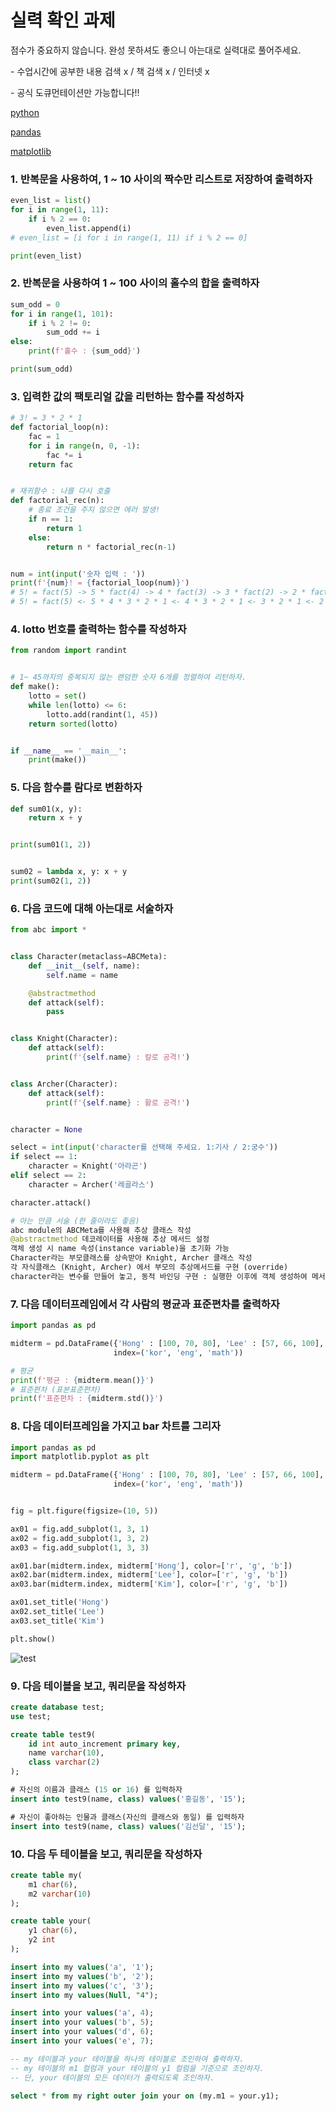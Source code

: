 # 실력 확인 과제

점수가 중요하지 않습니다. 완성 못하셔도 좋으니 아는대로 실력대로 풀어주세요. 

\- 수업시간에 공부한 내용 검색 x / 책 검색 x / 인터넷 x

\- 공식 도큐먼테이션만 가능합니다!!

[python](https://docs.python.org/3/)

[pandas](https://pandas.pydata.org/docs/)

[matplotlib](https://matplotlib.org/stable/api/index.html)



### 1.  반복문을 사용하여,  1 ~ 10 사이의 짝수만 리스트로 저장하여 출력하자

```python
even_list = list()
for i in range(1, 11):
    if i % 2 == 0:
        even_list.append(i)
# even_list = [i for i in range(1, 11) if i % 2 == 0]

print(even_list)
```



### 2. 반복문을 사용하여 1 ~ 100 사이의 홀수의 합을 출력하자

```python
sum_odd = 0
for i in range(1, 101):
    if i % 2 != 0:
        sum_odd += i
else:
    print(f'홀수 : {sum_odd}')

print(sum_odd)
```



### 3. 입력한 값의 팩토리얼 값을 리턴하는 함수를 작성하자

```python
# 3! = 3 * 2 * 1
def factorial_loop(n):
    fac = 1
    for i in range(n, 0, -1):
        fac *= i
    return fac


# 재귀함수 : 나를 다시 호출
def factorial_rec(n):
    # 종료 조건을 주지 않으면 에러 발생!
    if n == 1:
        return 1
    else:
        return n * factorial_rec(n-1)


num = int(input('숫자 입력 : '))
print(f'{num}! = {factorial_loop(num)}')
# 5! = fact(5) -> 5 * fact(4) -> 4 * fact(3) -> 3 * fact(2) -> 2 * fact(1) -> 1
# 5! = fact(5) <- 5 * 4 * 3 * 2 * 1 <- 4 * 3 * 2 * 1 <- 3 * 2 * 1 <- 2 * 1 <- 1

```



### 4. lotto 번호를 출력하는  함수를 작성하자

```python
from random import randint


# 1~ 45까지의 중복되지 않는 랜덤한 숫자 6개를 정렬하여 리턴하자.
def make():
    lotto = set()
    while len(lotto) <= 6:
        lotto.add(randint(1, 45))
    return sorted(lotto)


if __name__ == '__main__':
    print(make())

```



### 5. 다음 함수를 람다로 변환하자

```python
def sum01(x, y):
    return x + y


print(sum01(1, 2))


sum02 = lambda x, y: x + y
print(sum02(1, 2))
```





### 6. 다음 코드에 대해 아는대로 서술하자

```python
from abc import *


class Character(metaclass=ABCMeta):
    def __init__(self, name):
        self.name = name

    @abstractmethod
    def attack(self):
        pass


class Knight(Character):
    def attack(self):
        print(f'{self.name} : 칼로 공격!')


class Archer(Character):
    def attack(self):
        print(f'{self.name} : 활로 공격!')


character = None

select = int(input('character를 선택해 주세요. 1:기사 / 2:궁수'))
if select == 1:
    character = Knight('아라곤')
elif select == 2:
    character = Archer('레골라스')

character.attack()
```

```python
# 아는 만큼 서술 (한 줄이라도 좋음)
abc module의 ABCMeta를 사용해 추상 클래스 작성
@abstractmethod 데코레이터를 사용해 추상 메서드 설정
객체 생성 시 name 속성(instance variable)을 초기화 가능
Character라는 부모클래스를 상속받아 Knight, Archer 클래스 작성
각 자식클래스 (Knight, Archer) 에서 부모의 추상메서드를 구현 (override)
character라는 변수를 만들어 놓고, 동적 바인딩 구현 : 실행한 이후에 객체 생성하여 메서드 호출
```



### 7. 다음 데이터프레임에서 각 사람의 평균과 표준편차를 출력하자

```python
import pandas as pd

midterm = pd.DataFrame({'Hong' : [100, 70, 80], 'Lee' : [57, 66, 100], 'Kim' : [70, 100, 89]},
                       index=('kor', 'eng', 'math'))

# 평균
print(f'평균 : {midterm.mean()}')
# 표준편차 (표본표준편차)
print(f'표준편차 : {midterm.std()}')
```



### 8.  다음 데이터프레임을 가지고 bar 차트를 그리자

```python
import pandas as pd
import matplotlib.pyplot as plt

midterm = pd.DataFrame({'Hong' : [100, 70, 80], 'Lee' : [57, 66, 100], 'Kim' : [70, 100, 89]},
                       index=('kor', 'eng', 'math'))


fig = plt.figure(figsize=(10, 5))

ax01 = fig.add_subplot(1, 3, 1)
ax02 = fig.add_subplot(1, 3, 2)
ax03 = fig.add_subplot(1, 3, 3)

ax01.bar(midterm.index, midterm['Hong'], color=['r', 'g', 'b'])
ax02.bar(midterm.index, midterm['Lee'], color=['r', 'g', 'b'])
ax03.bar(midterm.index, midterm['Kim'], color=['r', 'g', 'b'])

ax01.set_title('Hong')
ax02.set_title('Lee')
ax03.set_title('Kim')

plt.show()

```

![test](.\test8.png)



### 9. 다음 테이블을 보고, 쿼리문을 작성하자

```sql
create database test;
use test;

create table test9(
	id int auto_increment primary key,
    name varchar(10),
    class varchar(2)
);

# 자신의 이름과 클래스 (15 or 16) 를 입력하자
insert into test9(name, class) values('홍길동', '15');

# 자신이 좋아하는 인물과 클래스(자신의 클래스와 동일) 를 입력하자
insert into test9(name, class) values('김선달', '15');
```



### 10. 다음 두 테이블을 보고, 쿼리문을 작성하자

```sql
create table my(
	m1 char(6),
    m2 varchar(10)
);

create table your(
	y1 char(6),
    y2 int
);

insert into my values('a', '1');
insert into my values('b', '2');
insert into my values('c', '3');
insert into my values(Null, "4");

insert into your values('a', 4);
insert into your values('b', 5);
insert into your values('d', 6);
insert into your values('e', 7);

-- my 테이블과 your 테이블을 하나의 테이블로 조인하여 출력하자.
-- my 테이블의 m1 컬럼과 your 테이블의 y1 컬럼을 기준으로 조인하자.
-- 단, your 테이블의 모든 데이터가 출력되도록 조인하자.

select * from my right outer join your on (my.m1 = your.y1);
```

